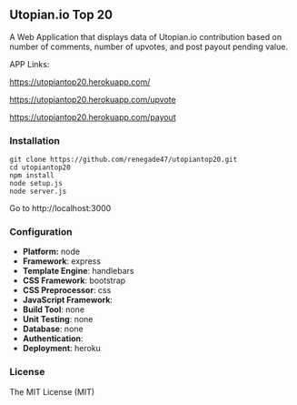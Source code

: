 ## Utopian.io Top 20

A Web Application that displays data of Utopian.io contribution based on number of comments, number of upvotes, and post payout pending value.

APP Links:

https://utopiantop20.herokuapp.com/

https://utopiantop20.herokuapp.com/upvote

https://utopiantop20.herokuapp.com/payout

### Installation

```
git clone https://github.com/renegade47/utopiantop20.git
cd utopiantop20
npm install
node setup.js
node server.js
```

Go to http://localhost:3000

### Configuration
- **Platform:** node
- **Framework**: express
- **Template Engine**: handlebars
- **CSS Framework**: bootstrap
- **CSS Preprocessor**: css
- **JavaScript Framework**: 
- **Build Tool**: none
- **Unit Testing**: none
- **Database**: none
- **Authentication**: 
- **Deployment**: heroku

### License
The MIT License (MIT)
